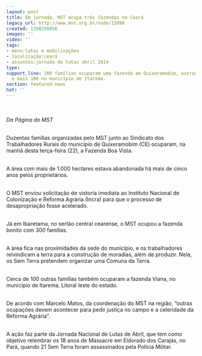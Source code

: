```yaml
---
layout: post
title: Em jornada, MST ocupa três fazendas no Ceará
legacy_url: http://www.mst.org.br/node/15998
created: 1398256056
images: ''
video: ''
tags:
- menu:lutas e mobilizações
- localização:ceará
- assuntos:jornada de lutas abril 2014
type: 
support_line: 200 famílias ocuparam uma fazenda em Quixeramobim, outras 300 em Ibaretama
  e mais 100 no município de Itarema.
section: featured-news
hat: ''
---
```

<p><br><br><em>Da Página do MST</em></p><p><br>Duzentas famílias organizadas pelo MST junto ao Sindicato dos Trabalhadores Rurais do município de Quixeramobim (CE) ocuparam, na manhã desta terça-feira (22), a Fazenda Boa Vista.</p><p><br>A área com mais de 1.000 hectares estava abandonada há mais de cinco anos pelos proprietários.&nbsp;</p><p><br>O MST enviou solicitação de vistoria imediata ao Instituto Nacional de Colonização e Reforma Agrária (Incra) para que o processo de desapropriação fosse acelerado.</p><p><br>Já em Ibaretama, no sertão central cearense, o MST ocupou a fazenda bonito com 300 famílias.&nbsp;</p><p><br>A área fica nas proximidades da sede do município, e os trabalhadores reivindicam a terra para a construção de moradias, além de produzir. Nela, os Sem Terra pretendem organizar uma Comuna da Terra.<br>&nbsp;</p><p>Cerca de 100 outras famílias também ocuparam a fazenda Viana, no município de Itarema, Litoral leste do estado.<br>&nbsp;</p><p>De acordo com Marcelo Matos, da coordenação do MST na região, “outras ocupações devem acontecer para pedir justiça no campo e a celeridade da Reforma Agrária”.&nbsp;</p><p><br>A ação faz parte da Jornada Nacional de Lutas de Abril, que tem como objetivo relembrar os 18 anos de Massacre em Eldorado dos Carajás, no Pará, quando 21 Sem Terra foram assassinados pela Polícia Militar.</p><div>&nbsp;</div><div>&nbsp;</div>
